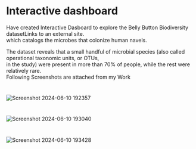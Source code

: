 # Interactive dashboard   
Have created Interactive Dasboard to explore the Belly Button Biodiversity datasetLinks to an external site.  
which catalogs the microbes that colonize human navels.  

The dataset reveals that a small handful of microbial species (also called operational taxonomic units, or OTUs,   
in the study) were present in more than 70% of people, while the rest were relatively rare.  
Following Screenshots are attached from my Work
#
![Screenshot 2024-06-10 192357](https://github.com/RoshniRanaDS/belly-button-challenge/assets/161755928/88db9861-db97-4feb-8fa2-7ae22aeaa8cc)
#
![Screenshot 2024-06-10 193040](https://github.com/RoshniRanaDS/belly-button-challenge/assets/161755928/3ec1c02e-b07c-4dae-9d96-2a0e3934cbd9)
#
![Screenshot 2024-06-10 193428](https://github.com/RoshniRanaDS/belly-button-challenge/assets/161755928/fa659de5-c202-4dc7-9be4-ff242e685521)
#
# 
